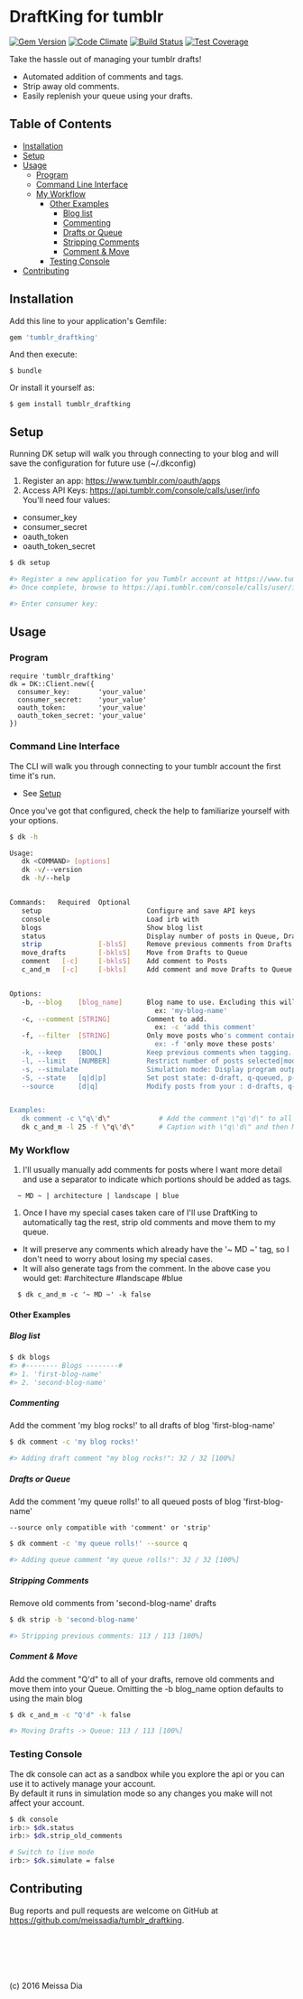 # DraftKing for tumblr
[![Gem Version](https://badge.fury.io/rb/tumblr_draftking.svg)](https://badge.fury.io/rb/tumblr_draftking)
[![Code Climate](https://codeclimate.com/github/meissadia/tumblr_draftking/badges/gpa.svg)](https://codeclimate.com/github/meissadia/tumblr_draftking)
[![Build Status](https://travis-ci.org/meissadia/tumblr_draftking.svg?branch=master)](https://travis-ci.org/meissadia/tumblr_draftking)
[![Test Coverage](https://codeclimate.com/github/meissadia/tumblr_draftking/badges/coverage.svg)](https://codeclimate.com/github/meissadia/tumblr_draftking/coverage)

Take the hassle out of managing your tumblr drafts!  
+ Automated addition of comments and tags.  
+ Strip away old comments.
+ Easily replenish your queue using your drafts.

## Table of Contents
+ [Installation](#installation)
+ [Setup](#setup)
+ [Usage](#usage)
	+ [Program](#program)
	+ [Command Line Interface](#command-line-interface)
	+ [My Workflow](#my-workflow)
		+ [Other Examples](#other-examples)
			+ [Blog list](#blog-list)
			+ [Commenting](#commenting)
			+ [Drafts or Queue](#drafts-or-queue)
			+ [Stripping Comments](#stripping-comments)
			+ [Comment & Move](#comment-&-move)
		+ [Testing Console](#testing-console)
+ [Contributing](#contributing)


## Installation

Add this line to your application's Gemfile:

```ruby
gem 'tumblr_draftking'
```

And then execute:

    $ bundle

Or install it yourself as:

    $ gem install tumblr_draftking

## Setup

Running DK setup will walk you through connecting to your blog and will save the configuration for future use (~/.dkconfig)
1. Register an app: https://www.tumblr.com/oauth/apps  
1. Access API Keys: https://api.tumblr.com/console/calls/user/info  
You'll need four values:  
  * consumer_key
  * consumer_secret
  * oauth_token
  * oauth_token_secret  


  ```bash
  $ dk setup

  #> Register a new application for you Tumblr account at https://www.tumblr.com/oauth/apps
  #> Once complete, browse to https://api.tumblr.com/console/calls/user/info

  #> Enter consumer key:

  ```

## Usage

### Program

    require 'tumblr_draftking'
    dk = DK::Client.new({
      consumer_key:       'your_value'
      consumer_secret:    'your_value'
      oauth_token:        'your_value'
      oauth_token_secret: 'your_value'
    })

### Command Line Interface

The CLI will walk you through connecting to your tumblr account the first time it's run.

* See [Setup](#setup)


Once you've got that configured, check the help to familiarize yourself with your options.

```bash
$ dk -h

Usage:
   dk <COMMAND> [options]
   dk -v/--version
   dk -h/--help


Commands:   Required  Optional
   setup                          Configure and save API keys
   console                        Load irb with
   blogs                          Show blog list
   status                         Display number of posts in Queue, Drafts
   strip              [-blsS]     Remove previous comments from Drafts
   move_drafts        [-bklsS]    Move from Drafts to Queue
   comment   [-c]     [-bklsS]    Add comment to Posts
   c_and_m   [-c]     [-bkls]     Add comment and move Drafts to Queue


Options:
   -b, --blog    [blog_name]      Blog name to use. Excluding this will default to main blog.
                                    ex: 'my-blog-name'
   -c, --comment [STRING]         Comment to add.
                                    ex: -c 'add this comment'
   -f, --filter  [STRING]         Only move posts who's comment contains the FILTER string.
                                    ex: -f 'only move these posts'
   -k, --keep    [BOOL]           Keep previous comments when tagging. Default: FALSE
   -l, --limit   [NUMBER]         Restrict number of posts selected|modified.
   -s, --simulate                 Simulation mode: Display program output without saving data.
   -S, --state   [q|d|p]          Set post state: d-draft, q-queued, p-published
   --source      [d|q]            Modify posts from your : d-drafts, q-queue


Examples:
   dk comment -c \"q\'d\"            # Add the comment \"q\'d\" to all Drafts of main blog
   dk c_and_m -l 25 -f \"q\'d\"      # Caption with \"q\'d\" and then Move the first 25

```

### My Workflow
1. I'll usually manually add comments for posts where I want more detail and use a separator to indicate which portions should be added as tags.
```
  ~ MD ~ | architecture | landscape | blue
```
1. Once I have my special cases taken care of I'll use DraftKing to automatically tag the rest, strip old comments and move them to my queue.  
  * It will preserve any comments which already have the '~ MD ~' tag, so I don't need to worry about losing my special cases.  
  * It will also generate tags from the comment.  In the above case you would get: #architecture #landscape #blue  

  ```
    $ dk c_and_m -c '~ MD ~' -k false  
  ```


#### Other Examples

##### Blog list
```bash
$ dk blogs
#> #-------- Blogs --------#
#> 1. 'first-blog-name'
#> 2. 'second-blog-name'

```

##### Commenting
Add the comment 'my blog rocks!' to all drafts of blog 'first-blog-name'

```bash
$ dk comment -c 'my blog rocks!'

#> Adding draft comment "my blog rocks!": 32 / 32 [100%]

```

##### Drafts or Queue  
Add the comment 'my queue rolls!' to all queued posts of blog 'first-blog-name'  

`--source only compatible with 'comment' or 'strip'`  

```bash
$ dk comment -c 'my queue rolls!' --source q

#> Adding queue comment "my queue rolls!": 32 / 32 [100%]

```

##### Stripping Comments
Remove old comments from 'second-blog-name' drafts

```bash
$ dk strip -b 'second-blog-name'

#> Stripping previous comments: 113 / 113 [100%]

```

##### Comment & Move
Add the comment "Q'd" to all of your drafts, remove old comments and move them into your Queue.
Omitting the -b blog_name option defaults to using the main blog

```bash
$ dk c_and_m -c "Q'd" -k false

#> Moving Drafts -> Queue: 113 / 113 [100%]

```

### Testing Console
The dk console can act as a sandbox while you explore the api or you can use it to actively manage your account.  
By default it runs in simulation mode so any changes you make will not affect your account.

```bash
$ dk console
irb:> $dk.status
irb:> $dk.strip_old_comments

# Switch to live mode
irb:> $dk.simulate = false

```


## Contributing

Bug reports and pull requests are welcome on GitHub at https://github.com/meissadia/tumblr_draftking.

<br/>
<br/>
<br/>
<br/>
<br/>
(c) 2016 Meissa Dia

